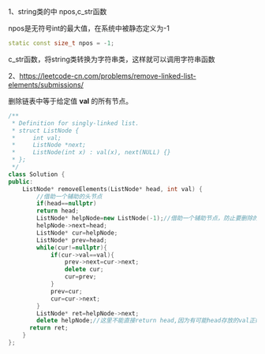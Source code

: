 1、string类的中 npos,c_str函数

npos是无符号int的最大值，在系统中被静态定义为-1

```c++
static const size_t npos = -1;
```

c_str函数，将string类转换为字符串类，这样就可以调用字符串函数

2、https://leetcode-cn.com/problems/remove-linked-list-elements/submissions/

删除链表中等于给定值 **val** 的所有节点。

```c++
/**
 * Definition for singly-linked list.
 * struct ListNode {
 *     int val;
 *     ListNode *next;
 *     ListNode(int x) : val(x), next(NULL) {}
 * };
 */
class Solution {
public:
    ListNode* removeElements(ListNode* head, int val) {
        //借助一个辅助的头节点
        if(head==nullptr)
        return head;
        ListNode* helpNode=new ListNode(-1);//借助一个辅助节点，防止要删除的节点时包括头节点的几个节点
        helpNode->next=head;
        ListNode* cur=helpNode;
        ListNode* prev=head;
        while(cur!=nullptr){
            if(cur->val==val){
                prev->next=cur->next;
                delete cur;
                cur=prev;
            }
            prev=cur;
            cur=cur->next;
        }
        ListNode* ret=helpNode->next;
        delete helpNode;//这里不能直接return head,因为有可能head存放的val正好是t要被删除的，只能                                //return helpNode->next;
      return ret;
    }
};
```

